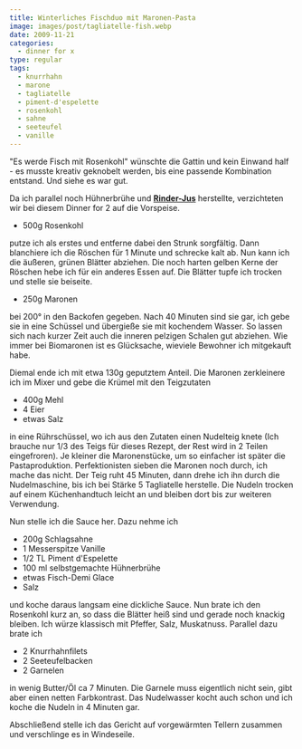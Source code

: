 ```yaml
---
title: Winterliches Fischduo mit Maronen-Pasta
image: images/post/tagliatelle-fish.webp
date: 2009-11-21
categories: 
  - dinner for x
type: regular
tags: 
  - knurrhahn
  - marone
  - tagliatelle
  - piment-d'espelette
  - rosenkohl
  - sahne
  - seeteufel
  - vanille
---
```


"Es werde Fisch mit Rosenkohl" wünschte die Gattin und kein Einwand half - es musste kreativ geknobelt werden, bis eine passende Kombination entstand. Und siehe es war gut.

Da ich parallel noch Hühnerbrühe und **[Rinder-Jus](../001-11-21-rinder-jus/)** herstellte, verzichteten wir bei diesem Dinner for 2 auf die Vorspeise.

* 500g Rosenkohl

putze ich als erstes und entferne dabei den Strunk sorgfältig. Dann blanchiere ich die Röschen für 1 Minute und schrecke kalt ab. Nun kann ich die äußeren, grünen Blätter abziehen. Die noch harten gelben Kerne der Röschen hebe ich für ein anderes Essen auf. Die Blätter tupfe ich trocken und stelle sie beiseite.

* 250g Maronen

bei 200° in den Backofen gegeben. Nach 40 Minuten sind sie gar, ich gebe sie in eine Schüssel und übergieße sie mit kochendem Wasser. So lassen sich nach kurzer Zeit auch die inneren pelzigen Schalen gut abziehen. Wie immer bei Biomaronen ist es Glücksache, wieviele Bewohner ich mitgekauft habe.

Diemal ende ich mit etwa 130g geputztem Anteil. Die Maronen zerkleinere ich im Mixer und gebe die Krümel mit den Teigzutaten

* 400g Mehl 
* 4 Eier 
* etwas Salz

in eine Rührschüssel, wo ich aus den Zutaten einen Nudelteig knete (Ich brauche nur 1/3 des Teigs für dieses Rezept, der Rest wird in 2 Teilen eingefroren). Je kleiner die Maronenstücke, um so einfacher ist später die Pastaproduktion. Perfektionisten sieben die Maronen noch durch, ich mache das nicht. Der Teig ruht 45 Minuten, dann drehe ich ihn durch die Nudelmaschine, bis ich bei Stärke 5 Tagliatelle herstelle. Die Nudeln trocken auf einem Küchenhandtuch leicht an und bleiben dort bis zur weiteren Verwendung.

Nun stelle ich die Sauce her. Dazu nehme ich

* 200g Schlagsahne 
* 1 Messerspitze Vanille 
* 1/2 TL Piment d'Espelette 
* 100 ml selbstgemachte Hühnerbrühe 
* etwas Fisch-Demi Glace 
* Salz

und koche daraus langsam eine dickliche Sauce. Nun brate ich den Rosenkohl kurz an, so dass die Blätter heiß sind und gerade noch knackig bleiben. Ich würze klassisch mit Pfeffer, Salz, Muskatnuss. Parallel dazu brate ich

* 2 Knurrhahnfilets 
* 2 Seeteufelbacken 
* 2 Garnelen

in wenig Butter/Öl ca 7 Minuten. Die Garnele muss eigentlich nicht sein, gibt aber einen netten Farbkontrast. Das Nudelwasser kocht auch schon und ich koche die Nudeln in 4 Minuten gar.

Abschließend stelle ich das Gericht auf vorgewärmten Tellern zusammen und verschlinge es in Windeseile.

> 